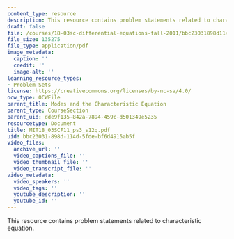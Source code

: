 ```yaml
---
content_type: resource
description: This resource contains problem statements related to characteristic equation.
draft: false
file: /courses/18-03sc-differential-equations-fall-2011/bbc23031898d114d5fdebf6d4915ab5f_MIT18_03SCF11_ps3_s12q.pdf
file_size: 135275
file_type: application/pdf
image_metadata:
  caption: ''
  credit: ''
  image-alt: ''
learning_resource_types:
- Problem Sets
license: https://creativecommons.org/licenses/by-nc-sa/4.0/
ocw_type: OCWFile
parent_title: Modes and the Characteristic Equation
parent_type: CourseSection
parent_uid: dde9f135-842a-7894-459c-d501349e5235
resourcetype: Document
title: MIT18_03SCF11_ps3_s12q.pdf
uid: bbc23031-898d-114d-5fde-bf6d4915ab5f
video_files:
  archive_url: ''
  video_captions_file: ''
  video_thumbnail_file: ''
  video_transcript_file: ''
video_metadata:
  video_speakers: ''
  video_tags: ''
  youtube_description: ''
  youtube_id: ''
---
```

This resource contains problem statements related to characteristic equation.